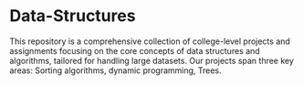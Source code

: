 # Data-Structures
This repository is a comprehensive collection of college-level projects and assignments focusing on the core concepts of data structures and algorithms, tailored for handling large datasets. Our projects span three key areas: Sorting algorithms, dynamic programming, Trees.
